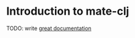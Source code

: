 # Introduction to mate-clj

TODO: write [great documentation](http://jacobian.org/writing/what-to-write/)
